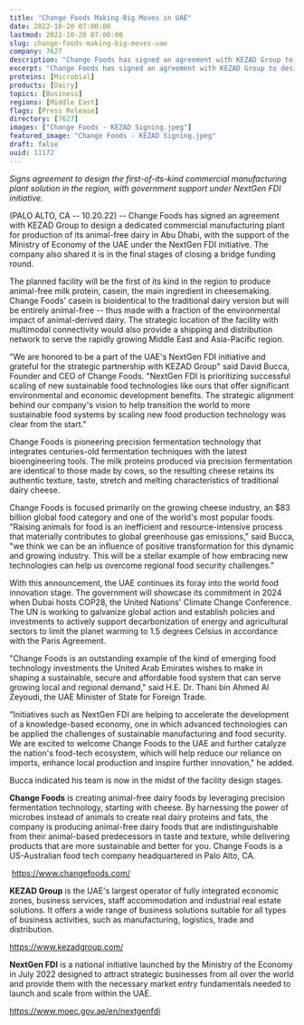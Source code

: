 ```yaml
---
title: "Change Foods Making Big Moves in UAE"
date: 2022-10-20 07:00:00
lastmod: 2022-10-20 07:00:00
slug: change-foods-making-big-moves-uae
company: 7627
description: "Change Foods has signed an agreement with KEZAD Group to design a dedicated commercial manufacturing plant for production of its animal-free dairy in Abu Dhabi, with the support of the Ministry of Economy of the UAE under the NextGen FDI initiative. The company also shared it is in the final stages of closing a bridge funding round."
excerpt: "Change Foods has signed an agreement with KEZAD Group to design a dedicated commercial manufacturing plant for production of its animal-free dairy in Abu Dhabi, with the support of the Ministry of Economy of the UAE under the NextGen FDI initiative. The company also shared it is in the final stages of closing a bridge funding round."
proteins: [Microbial]
products: [Dairy]
topics: [Business]
regions: [Middle East]
flags: [Press Release]
directory: [7627]
images: ["Change Foods - KEZAD Signing.jpeg"]
featured_image: "Change Foods - KEZAD Signing.jpeg"
draft: false
uuid: 11172
---
```

*Signs agreement to design the first-of-its-kind commercial
manufacturing plant solution in the region, with government support
under NextGen FDI initiative.*

(PALO ALTO, CA -- 10.20.22) \-- Change Foods has signed an agreement
with KEZAD Group to design a dedicated commercial manufacturing plant
for production of its animal-free dairy in Abu Dhabi, with the support
of the Ministry of Economy of the UAE under the NextGen FDI initiative.
The company also shared it is in the final stages of closing a bridge
funding round.

The planned facility will be the first of its kind in the region to
produce animal-free milk protein, casein, the main ingredient in
cheesemaking. Change Foods' casein is bioidentical to the traditional
dairy version but will be entirely animal-free \-- thus made with a
fraction of the environmental impact of animal-derived dairy. The
strategic location of the facility with multimodal connectivity would
also provide a shipping and distribution network to serve the rapidly
growing Middle East and Asia-Pacific region.

"We are honored to be a part of the UAE's NextGen FDI initiative and
grateful for the strategic partnership with KEZAD Group" said David
Bucca, Founder and CEO of Change Foods. "NextGen FDI is prioritizing
successful scaling of new sustainable food technologies like ours that
offer significant environmental and economic development benefits. The
strategic alignment behind our company's vision to help transition the
world to more sustainable food systems by scaling new food production
technology was clear from the start." 

Change Foods is pioneering precision fermentation technology that
integrates centuries-old fermentation techniques with the latest
bioengineering tools. The milk proteins produced via precision
fermentation are identical to those made by cows, so the resulting
cheese retains its authentic texture, taste, stretch and melting
characteristics of traditional dairy cheese.

Change Foods is focused primarily on the growing cheese industry, an
\$83 billion global food category and one of the world's most popular
foods. "Raising animals for food is an inefficient and
resource-intensive process that materially contributes to global
greenhouse gas emissions," said Bucca, "we think we can be an influence
of positive transformation for this dynamic and growing industry. This
will be a stellar example of how embracing new technologies can help us
overcome regional food security challenges."

With this announcement, the UAE continues its foray into the world food
innovation stage. The government will showcase its commitment in 2024
when Dubai hosts COP28, the United Nations' Climate Change Conference.
The UN is working to galvanize global action and establish policies and
investments to actively support decarbonization of energy and
agricultural sectors to limit the planet warming to 1.5 degrees Celsius
in accordance with the Paris Agreement.

"Change Foods is an outstanding example of the kind of emerging food
technology investments the United Arab Emirates wishes to make in
shaping a sustainable, secure and affordable food system that can serve
growing local and regional demand," said H.E. Dr. Thani bin Ahmed Al
Zeyoudi, the UAE Minister of State for Foreign Trade.

"Initiatives such as NextGen FDI are helping to accelerate the
development of a knowledge-based economy, one in which advanced
technologies can be applied the challenges of sustainable manufacturing
and food security. We are excited to welcome Change Foods to the UAE and
further catalyze the nation's food-tech ecosystem, which will help
reduce our reliance on imports, enhance local production and inspire
further innovation," he added.

Bucca indicated his team is now in the midst of the facility design
stages.

**Change Foods** is creating animal-free dairy foods by leveraging
precision fermentation technology, starting with cheese. By harnessing
the power of microbes instead of animals to create real dairy proteins
and fats, the company is producing animal-free dairy foods that are
indistinguishable from their animal-based predecessors in taste and
texture, while delivering products that are more sustainable and better
for you. Change Foods is a US-Australian food tech company headquartered
in Palo Alto, CA.

 <https://www.changefoods.com/>

**KEZAD Group** is the UAE's largest operator of fully integrated
economic zones, business services, staff accommodation and industrial
real estate solutions. It offers a wide range of business solutions
suitable for all types of business activities, such as manufacturing,
logistics, trade and distribution.

<https://www.kezadgroup.com/>

**NextGen FDI** is a national initiative launched by the Ministry of the
Economy in July 2022 designed to attract strategic businesses from all
over the world and provide them with the necessary market entry
fundamentals needed to launch and scale from within the UAE.

<https://www.moec.gov.ae/en/nextgenfdi>
